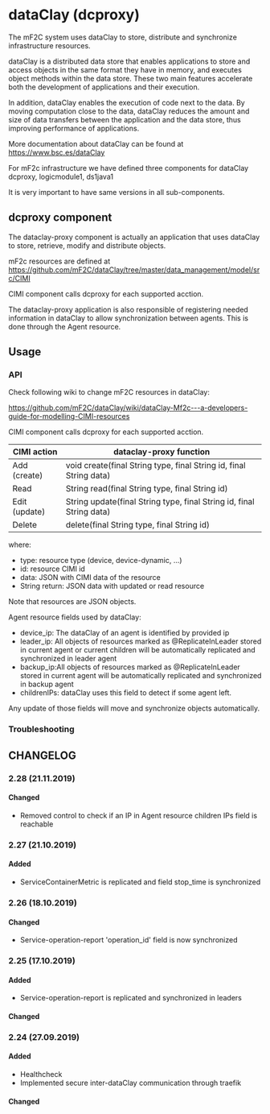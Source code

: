 # dataClay (dcproxy)

The mF2C system uses dataClay to store, distribute and synchronize infrastructure resources.

dataClay is a distributed data store that enables applications to store and access objects in the same format they have in memory, and executes object methods within the data store. These two main features accelerate both the development of applications and their execution. 

In addition, dataClay enables the execution of code next to the data. By moving computation close to the data, dataClay reduces the amount and size of data transfers between the application and the data store, thus improving performance of applications.

More documentation about dataClay can be found at 
<https://www.bsc.es/dataClay>

For mF2c infrastructure we have defined three components for dataClay dcproxy, logicmodule1, ds1java1

It is very important to have same versions in all sub-components.

## dcproxy component

The dataclay-proxy component is actually an application that uses dataClay to store, retrieve, modify and distribute objects. 

mF2c resources are defined at <https://github.com/mF2C/dataClay/tree/master/data_management/model/src/CIMI>

CIMI component calls dcproxy for each supported acction. 

The dataclay-proxy application is also responsible of registering needed information in dataClay to allow synchronization between agents. This is done through the Agent resource. 

## Usage

### API

Check following wiki to change mF2C resources in dataClay:

<https://github.com/mF2C/dataClay/wiki/dataClay-Mf2c---a-developers-guide-for-modelling-CIMI-resources>

CIMI component calls dcproxy for each supported acction. 


| CIMI action  | dataclay-proxy function |
| ------------- | ------------- |
| Add (create)  | void create(final String type, final String id, final String data)   |
| Read | String read(final String type, final String id)  |
| Edit (update) | String update(final String type, final String id, final String data)  |
| Delete | delete(final String type, final String id)  |

where:
- type: resource type (device, device-dynamic, ...)
- id: resource CIMI id
- data: JSON with CIMI data of the resource 
- String return: JSON data with updated or read resource

Note that resources are JSON objects. 

Agent resource fields used by dataClay:

- device_ip: The dataClay of an agent is identified by provided ip 
- leader_ip: All objects of resources marked as @ReplicateInLeader stored in current agent or current children will be automatically replicated and synchronized in leader agent
- backup_ip:All objects of resources marked as @ReplicateInLeader stored in current agent will be automatically replicated and synchronized in backup agent
- childrenIPs: dataClay uses this field to detect if some agent left.

Any update of those fields will move and synchronize objects automatically. 

### Troubleshooting

## CHANGELOG

### 2.28 (21.11.2019)

#### Changed

 - Removed control to check if an IP in Agent resource children IPs field is reachable

### 2.27 (21.10.2019)

#### Added

 - ServiceContainerMetric is replicated and field stop_time is synchronized 

### 2.26 (18.10.2019)

#### Changed

 - Service-operation-report 'operation_id' field is now synchronized

### 2.25 (17.10.2019)

#### Added

 - Service-operation-report is replicated and synchronized in leaders

#### Changed

### 2.24 (27.09.2019)

#### Added

 - Healthcheck
 - Implemented secure inter-dataClay communication through traefik

#### Changed





